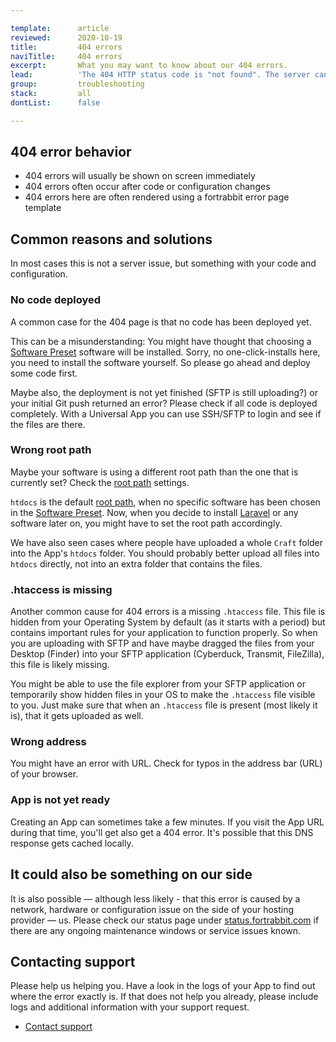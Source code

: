 ```yaml
---

template:      article
reviewed:      2020-10-19
title:         404 errors
naviTitle:     404 errors
excerpt:       What you may want to know about our 404 errors.
lead:          'The 404 HTTP status code is "not found". The server can be reached and is answering but there is nothing to show under this address. This article aims to help developers troubleshooting such errors.'
group:         troubleshooting
stack:         all
dontList:      false

---
```



## 404 error behavior

* 404 errors will usually be shown on screen immediately
* 404 errors often occur after code or configuration changes
* 404 errors here are often rendered using a fortrabbit error page template


## Common reasons and solutions

In most cases this is not a server issue, but something with your code and configuration.


### No code deployed

A common case for the 404 page is that no code has been deployed yet. 

This can be a misunderstanding: You might have thought that choosing a [Software Preset](/app#toc-software-preset) software will be installed. Sorry, no one-click-installs here, you need to install the software yourself. So please go ahead and deploy some code first.

Maybe also, the deployment is not yet finished (SFTP is still uploading?) or your initial Git push returned an error? Please check if all code is deployed completely. With a Universal App you can use SSH/SFTP to login and see if the files are there.


### Wrong root path

Maybe your software is using a different root path than the one that is currently set? Check the [root path](#toc-root-path) settings.

`htdocs` is the default [root path](#toc-root-path), when no specific software has been chosen in the [Software Preset](#toc-software-preset). Now, when you decide to install [Laravel](install-laravel) or any software later on, you might have to set the root path accordingly.

We have also seen cases where people have uploaded a whole `Craft` folder into the App's `htdocs` folder. You should probably better upload all files into `htdocs` directly, not into an extra folder that contains the files.


### .htaccess is missing

Another common cause for 404 errors is a missing `.htaccess` file. This file is hidden from your Operating System by default (as it starts with a period) but contains important rules for your application to function properly.
So when you are uploading with SFTP and have maybe dragged the files from your Desktop (Finder) into your SFTP application (Cyberduck, Transmit, FileZilla), this file is likely missing. 

You might be able to use the file explorer from your SFTP application or temporarily show hidden files in your OS to make the `.htaccess` file visible to you. Just make sure that when an `.htaccess` file is present (most likely it is), that it gets uploaded as well.


### Wrong address

You might have an error with URL. Check for typos in the address bar (URL) of your browser.


### App is not yet ready

Creating an App can sometimes take a few minutes. If you visit the App URL during that time, you'll get also get a 404 error. It's possible that this DNS response gets cached locally. 


## It could also be something on our side

It is also possible — although less likely - that this error is caused by a network, hardware or configuration issue on the side of your hosting provider — us. Please check our status page under [status.fortrabbit.com](https://status.fortrabit.com) if there are any ongoing maintenance windows or service issues known.


## Contacting support

Please help us helping you. Have a look in the logs of your App to find out where the error exactly is. If that does not help you already, please include logs and additional information with your support request. 

* <a href="#asd" onclick="Intercom('showNewMessage', 'I see 403 for my App ______ for around ___.  I have made the following changes recently: ____')">Contact support</a>